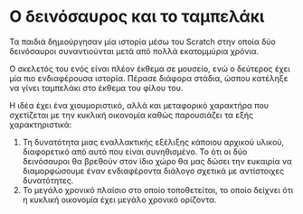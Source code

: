 # Ο δεινόσαυρος και το ταμπελάκι

Τα παιδιά δημιούργησαν μία ιστορία μέσω του Scratch στην οποία δύο δεινόσαυροι συναντιούνται μετά από πολλά εκατομμύρια χρόνια.

Ο σκελετός του ενός είναι πλέον έκθεμα σε μουσείο, ενώ ο δεύτερος έχει μία πιο ενδιαφέρουσα ιστορία. Πέρασε διάφορα στάδια, ώσπου κατέληξε να γίνει ταμπελάκι στο έκθεμα του φίλου του.

Η ιδέα έχει ένα χιουμοριστικό, αλλά και μεταφορικό χαρακτήρα που σχετίζεται με την κυκλική οικονομία καθώς παρουσιάζει τα εξής χαρακτηριστικά:
1. Τη δυνατότητα μιας εναλλακτικής εξέλιξης κάποιου αρχικού υλικού, διαφορετικό από αυτό που είναι συνηθισμένο. Το ότι οι δύο δεινόσαυροι θα βρεθούν στον ίδιο χώρο θα μας δώσει την ευκαιρία να διαμορφώσουμε έναν ενδιαφέροντα διάλογο σχετικά με αντίστοιχες δυνατότητες.
2. Το μεγάλο χρονικό πλαίσιο στο οποίο τοποθετείται, το οποίο δείχνει ότι η κυκλική οικονομία έχει μεγάλο χρονικό ορίζοντα.
